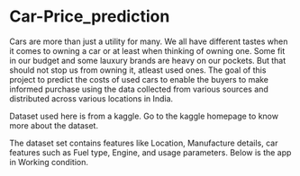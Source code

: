 # Car-Price_prediction
Cars are more than just a utility for many. We all have different tastes when it comes to owning a car or at least when thinking of owning one. Some fit in our budget and some lauxury brands are heavy on our pockets. But that should not stop us from owning it, atleast used ones. The goal of this project to predict the costs of used cars to enable the buyers to make informed purchase using the data collected from various sources and distributed across various locations in India.


Dataset used here is from a kaggle. Go to the kaggle homepage to know more about the dataset. 

The dataset set contains features like Location, Manufacture details, car features such as Fuel type, Engine, and usage parameters. Below is the app in Working condition.
